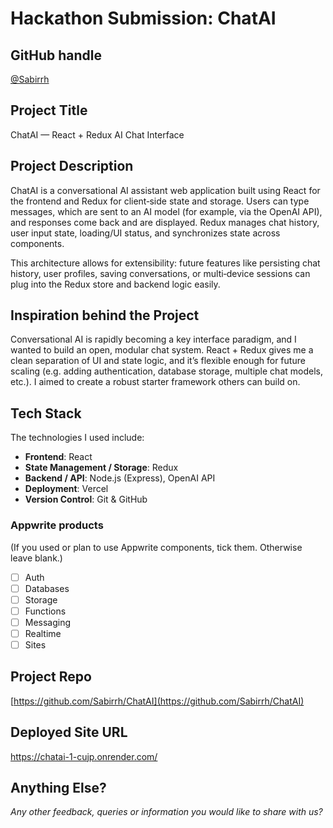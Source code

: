 # Hackathon Submission: ChatAI

## GitHub handle  
[@Sabirrh](https://github.com/Sabirrh)

## Project Title  
ChatAI — React + Redux AI Chat Interface

## Project Description    
ChatAI is a conversational AI assistant web application built using React for the frontend and Redux for client‑side state and storage. Users can type messages, which are sent to an AI model (for example, via the OpenAI API), and responses come back and are displayed. Redux manages chat history, user input state, loading/UI status, and synchronizes state across components.

This architecture allows for extensibility: future features like persisting chat history, user profiles, saving conversations, or multi‑device sessions can plug into the Redux store and backend logic easily.


## Inspiration behind the Project  
Conversational AI is rapidly becoming a key interface paradigm, and I wanted to build an open, modular chat system. React + Redux gives me a clean separation of UI and state logic, and it’s flexible enough for future scaling (e.g. adding authentication, database storage, multiple chat models, etc.). I aimed to create a robust starter framework others can build on.

## Tech Stack    
The technologies I used include:

- **Frontend**: React 
- **State Management / Storage**: Redux  
- **Backend / API**: Node.js (Express), OpenAI API   
- **Deployment**:  Vercel
- **Version Control**: Git & GitHub     

### Appwrite products  

(If you used or plan to use Appwrite components, tick them. Otherwise leave blank.)

- [ ] Auth  
- [ ] Databases  
- [ ] Storage  
- [ ] Functions  
- [ ] Messaging  
- [ ] Realtime  
- [ ] Sites  

## Project Repo  
[https://github.com/Sabirrh/ChatAI](https://github.com/Sabirrh/ChatAI)

## Deployed Site URL  
https://chatai-1-cujp.onrender.com/


## Anything Else?  
_Any other feedback, queries or information you would like to share with us?_
